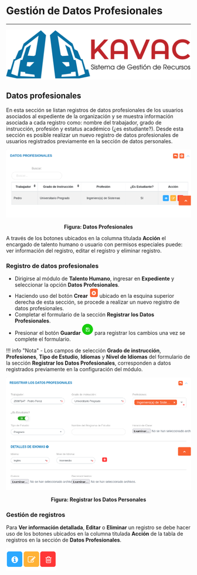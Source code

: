 # Gestión de Datos Profesionales
********************************

![Screenshot](../img/logokavac.png#imagen)

## Datos profesionales

En esta sección se listan registros de datos profesionales de los usuarios asociados al expediente de la organización y se muestra información asociada a cada registro como: nombre del trabajador, grado de instrucción, profesión y estatus académico (¿es estudiante?). Desde esta sección es posible realizar un nuevo registro de datos profesionales de usuarios registrados previamente en la sección de datos personales.

![Screenshot](../img/image48.png)<div style="text-align: center;font-weight: bold">Figura: Datos Profesionales</div> 

A través de los botones ubicados en la columna titulada **Acción** el encargado de talento humano o usuario con permisos especiales puede: ver información del registro, editar el registro y eliminar registro.

### Registro de datos profesionales

-   Dirigirse al módulo de **Talento Humano**, ingresar en **Expediente** y seleccionar la opción **Datos Profesionales**.
-   Haciendo uso del botón **Crear** ![Screenshot](../img/create.png) ubicado en la esquina superior derecha de esta sección, se procede a realizar un nuevo registro de datos profesionales.
-   Completar el formulario de la sección **Registrar los Datos Profesionales**.
-   Presionar el botón **Guardar** ![Screenshot](../img/save.png#imagen) para registrar los cambios una vez se complete el formulario.

!!! info "Nota"
    -   Los campos de selección **Grado de instrucción**, **Profesiones**, **Tipo de Estudio**, **Idiomas** y **Nivel de Idiomas** del formulario de la sección **Registrar los Datos Profesionales**, corresponden a datos registrados previamente en la configuración del módulo.
    
![Screenshot](../img/image47.png)<div style="text-align: center;font-weight: bold">Figura: Registrar los Datos Personales</div>

### Gestión de registros 

Para **Ver información detallada**, **Editar** o **Eliminar** un registro se debe hacer uso de los botones ubicados en la columna titulada **Acción** de la tabla de registros en la sección de **Datos Profesionales**.

![Screenshot](../img/manage.png)























   
